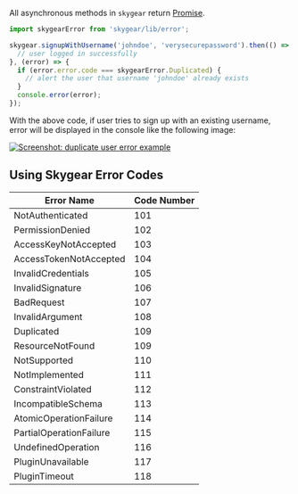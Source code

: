 All asynchronous methods in `skygear` return [Promise](https://www.promisejs.org/).

``` javascript
import skygearError from 'skygear/lib/error';

skygear.signupWithUsername('johndoe', 'verysecurepassword').then(() => {
  // user logged in successfully
}, (error) => {
  if (error.error.code === skygearError.Duplicated) {
    // alert the user that username 'johndoe' already exists
  }
  console.error(error);
});
```

With the above code, if user tries to sign up with an existing username,
error will be displayed in the console like the following image:

[![Screenshot: duplicate user error example](/assets/js/error-example.png)](/assets/js/error-example.png)

<a name="error-code"></a>
## Using Skygear Error Codes

Error Name | Code Number
--- | ---
NotAuthenticated | 101
PermissionDenied | 102
AccessKeyNotAccepted | 103
AccessTokenNotAccepted | 104
InvalidCredentials | 105
InvalidSignature | 106
BadRequest | 107
InvalidArgument | 108
Duplicated | 109
ResourceNotFound | 109
NotSupported | 110
NotImplemented | 111
ConstraintViolated | 112
IncompatibleSchema | 113
AtomicOperationFailure | 114
PartialOperationFailure | 115
UndefinedOperation | 116
PluginUnavailable | 117
PluginTimeout | 118
